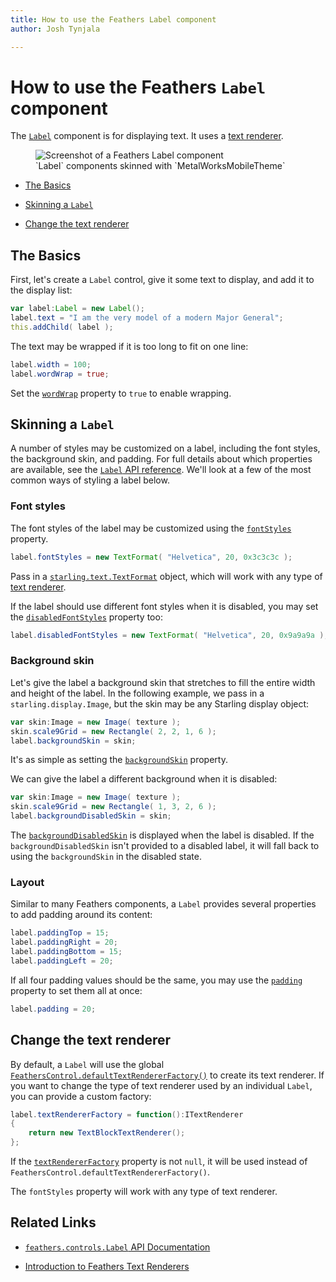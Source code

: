 ```yaml
---
title: How to use the Feathers Label component  
author: Josh Tynjala

---
```

# How to use the Feathers `Label` component

The [`Label`](../api-reference/feathers/controls/Label.html) component is for displaying text. It uses a [text renderer](text-renderers.html).

<figure>
<img src="images/label.png" srcset="images/label@2x.png 2x" alt="Screenshot of a Feathers Label component" />
<figcaption>`Label` components skinned with `MetalWorksMobileTheme`</figcaption>
</figure>

-   [The Basics](#the-basics)

-   [Skinning a `Label`](#skinning-a-label)

-   [Change the text renderer](#change-the-text-renderer)

## The Basics

First, let's create a `Label` control, give it some text to display, and add it to the display list:

``` actionscript
var label:Label = new Label();
label.text = "I am the very model of a modern Major General";
this.addChild( label );
```

The text may be wrapped if it is too long to fit on one line:

``` actionscript
label.width = 100;
label.wordWrap = true;
```

Set the [`wordWrap`](../api-reference/feathers/controls/Label.as#wordWrap) property to `true` to enable wrapping.

## Skinning a `Label`

A number of styles may be customized on a label, including the font styles, the background skin, and padding. For full details about which properties are available, see the [`Label` API reference](../api-reference/feathers/controls/Label.html). We'll look at a few of the most common ways of styling a label below.

### Font styles

The font styles of the label may be customized using the [`fontStyles`](../api-reference/feathers/controls/Label.html#fontStyles) property.

``` actionscript
label.fontStyles = new TextFormat( "Helvetica", 20, 0x3c3c3c );
```

Pass in a [`starling.text.TextFormat`](http://doc.starling-framework.org/current/starling/text/TextFormat.html) object, which will work with any type of [text renderer](text-renderers.html).

If the label should use different font styles when it is disabled, you may set the [`disabledFontStyles`](../api-reference/feathers/controls/Label.html#disabledFontStyles) property too:

``` actionscript
label.disabledFontStyles = new TextFormat( "Helvetica", 20, 0x9a9a9a );
```

### Background skin

Let's give the label a background skin that stretches to fill the entire width and height of the label. In the following example, we pass in a `starling.display.Image`, but the skin may be any Starling display object:

``` actionscript
var skin:Image = new Image( texture );
skin.scale9Grid = new Rectangle( 2, 2, 1, 6 );
label.backgroundSkin = skin;
```

It's as simple as setting the [`backgroundSkin`](../api-reference/feathers/controls/Label.html#backgroundSkin) property.

We can give the label a different background when it is disabled:

``` actionscript
var skin:Image = new Image( texture );
skin.scale9Grid = new Rectangle( 1, 3, 2, 6 );
label.backgroundDisabledSkin = skin;
```

The [`backgroundDisabledSkin`](../api-reference/feathers/controls/Label.html#backgroundDisabledSkin) is displayed when the label is disabled. If the `backgroundDisabledSkin` isn't provided to a disabled label, it will fall back to using the `backgroundSkin` in the disabled state.

### Layout

Similar to many Feathers components, a `Label` provides several properties to add padding around its content:

``` actionscript
label.paddingTop = 15;
label.paddingRight = 20;
label.paddingBottom = 15;
label.paddingLeft = 20;
```

If all four padding values should be the same, you may use the [`padding`](../api-reference/feathers/controls/Label.html#padding) property to set them all at once:

``` actionscript
label.padding = 20;
```

## Change the text renderer

By default, a `Label` will use the global [`FeathersControl.defaultTextRendererFactory()`](../api-reference/feathers/core/FeathersControl.html#defaultTextRendererFactory) to create its text renderer. If you want to change the type of text renderer used by an individual `Label`, you can provide a custom factory:

``` actionscript
label.textRendererFactory = function():ITextRenderer
{
	return new TextBlockTextRenderer();
};
```

If the [`textRendererFactory`](../api-reference/feathers/control/Label.html#textRendererFactory) property is not `null`, it will be used instead of `FeathersControl.defaultTextRendererFactory()`.

The `fontStyles` property will work with any type of text renderer.

## Related Links

-   [`feathers.controls.Label` API Documentation](../api-reference/feathers/controls/Label.html)

-   [Introduction to Feathers Text Renderers](text-renderers.html)